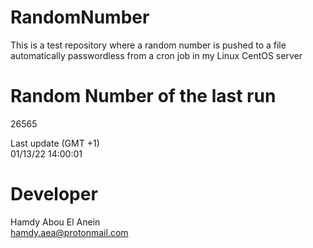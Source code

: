 # RandomNumber    
This is a test repository where a random number is pushed to a file automatically passwordless from a cron job in my Linux CentOS server    
# Random Number of the last run   
26565
      
Last update (GMT +1)    
01/13/22 14:00:01
# Developer    
Hamdy Abou El Anein   
hamdy.aea@protonmail.com

